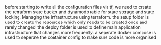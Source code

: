 before starting to write all the configuration files via tf, we need to create the terraform state bucket and dynamodb table for state storage and state locking.
Managing the infrastructure using terraform.
the setup folder is used to create the resources which only needs to be created once and rarely changed.
the deploy folder is used to define main application infrastructure that changes more frequently.
a seperate docker compose is used to seperate the container config to make sure code is more organised
